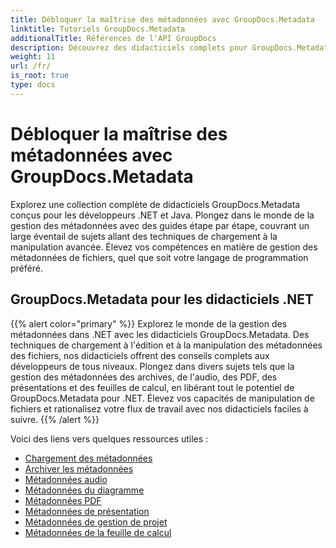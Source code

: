```yaml
---
title: Débloquer la maîtrise des métadonnées avec GroupDocs.Metadata
linktitle: Tutoriels GroupDocs.Metadata
additionalTitle: Références de l'API GroupDocs
description: Découvrez des didacticiels complets pour GroupDocs.Metadata sur toutes les plateformes. Maîtrisez la gestion des métadonnées dans .NET et Java sans effort.
weight: 11
url: /fr/
is_root: true
type: docs
---
```

# Débloquer la maîtrise des métadonnées avec GroupDocs.Metadata


Explorez une collection complète de didacticiels GroupDocs.Metadata conçus pour les développeurs .NET et Java. Plongez dans le monde de la gestion des métadonnées avec des guides étape par étape, couvrant un large éventail de sujets allant des techniques de chargement à la manipulation avancée. Élevez vos compétences en matière de gestion des métadonnées de fichiers, quel que soit votre langage de programmation préféré.

## GroupDocs.Metadata pour les didacticiels .NET
{{% alert color="primary" %}}
Explorez le monde de la gestion des métadonnées dans .NET avec les didacticiels GroupDocs.Metadata. Des techniques de chargement à l'édition et à la manipulation des métadonnées des fichiers, nos didacticiels offrent des conseils complets aux développeurs de tous niveaux. Plongez dans divers sujets tels que la gestion des métadonnées des archives, de l'audio, des PDF, des présentations et des feuilles de calcul, en libérant tout le potentiel de GroupDocs.Metadata pour .NET. Élevez vos capacités de manipulation de fichiers et rationalisez votre flux de travail avec nos didacticiels faciles à suivre.
{{% /alert %}}

Voici des liens vers quelques ressources utiles :
 
- [Chargement des métadonnées](./net/metadata-loading/)
- [Archiver les métadonnées](./net/archive-metadata/)
- [Métadonnées audio](./net/audio-metadata/)
- [Métadonnées du diagramme](./net/diagram-metadata/)
- [Métadonnées PDF](./net/pdf-metadata/)
- [Métadonnées de présentation](./net/presentation-metadata/)
- [Métadonnées de gestion de projet](./net/project-management-metadata/)
- [Métadonnées de la feuille de calcul](./net/spreadsheet-metadata/)



